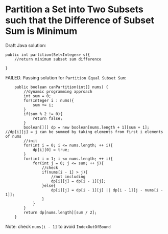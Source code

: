 # Partition a Set into Two Subsets such that the Difference of Subset Sum is Minimum
Draft Java solution:
```
public int partition(Set<Integer> s){
    //return minimum subset sum difference

}
```
FAILED. Passing solution for `Partition Equal Subset Sum`:
```
    public boolean canPartition(int[] nums) {
        //dynamic programming approach
        int sum = 0;
        for(Integer i : nums){
            sum += i;
        }
        if(sum % 2 != 0){
            return false;
        }
        boolean[][] dp = new boolean[nums.length + 1][sum + 1];  //dp[i][j] = j can be summed by taking elements from first i elements of nums
        //init
        for(int i = 0; i <= nums.length; ++ i){
            dp[i][0] = true;
        }
        for(int i = 1; i <= nums.length; ++ i){
            for(int j = 0; j <= sum; ++ j){
                //check
                if(nums[i - 1] > j){
                    //not including
                    dp[i][j] = dp[i - 1][j];
                }else{
                    dp[i][j] = dp[i - 1][j] || dp[i - 1][j - nums[i - 1]];
                }
            }
        }   
        return dp[nums.length][sum / 2];
    }
```
Note: check `nums[i - 1]` to avoid `IndexOutOfBound`